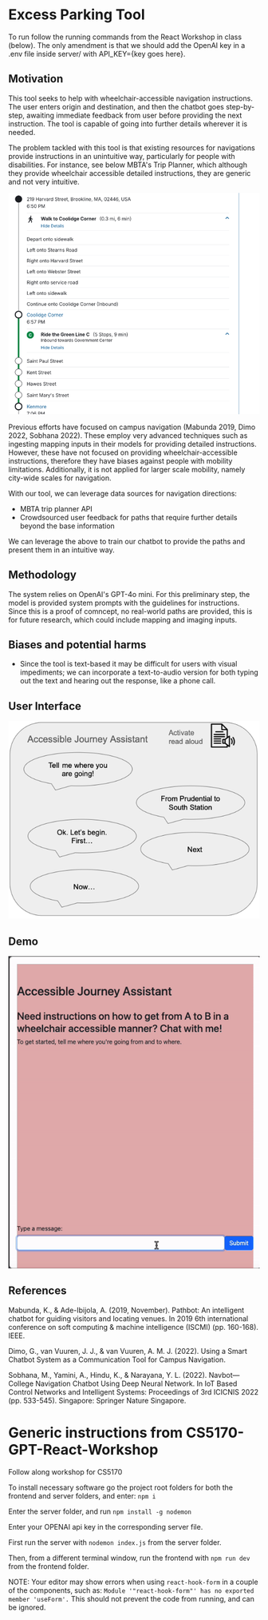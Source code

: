 # Excess Parking Tool
To run follow the running commands from the React Workshop in class (below). The only amendment is that we should add the OpenAI key in a .env file inside server/ with API_KEY={key goes here}.

## Motivation 
This tool seeks to help with wheelchair-accessible navigation instructions. The user enters origin and destination, and then the chatbot goes step-by-step, awaiting immediate feedback from user before providing the next instruction. The tool is capable of going into further details wherever it is needed.

The problem tackled with this tool is that existing resources for navigations provide instructions in an unintuitive way, particularly for people with disabilities.
For instance, see below MBTA's Trip Planner, which although they provide wheelchair accessible detailed instructions, they are generic and not very intuitive. 

![alt text](https://github.com/joerovar/CS5170-GPT-React-Workshop/blob/disabilities/mbta-screenshot.png?raw=true)

Previous efforts have focused on campus navigation (Mabunda 2019, Dimo 2022, Sobhana 2022). These employ very advanced techniques such as ingesting mapping inputs in their models for providing detailed instructions. However, these have not focused on providing wheelchair-accessible instructions, therefore they have biases against people with mobility limitations. Additionally, it is not applied for larger scale mobility, namely city-wide scales for navigation. 

With our tool, we can leverage data sources for navigation directions:
- MBTA trip planner API
- Crowdsourced user feedback for paths that require further details beyond the base information 

We can leverage the above to train our chatbot to provide the paths and present them in an intuitive way.

## Methodology
The system relies on OpenAI's GPT-4o mini. For this preliminary step, the model is provided system prompts with the guidelines for instructions. Since this is a proof of comncept, no real-world paths are provided, this is for future research, which could include mapping and imaging inputs. 

## Biases and potential harms
- Since the tool is text-based it may be difficult for users with visual impediments; we can incorporate a text-to-audio version for both typing out the text and hearing out the response, like a phone call.

## User Interface
![alt text](https://github.com/joerovar/CS5170-GPT-React-Workshop/blob/disabilities/mockup.png?raw=true)

## Demo

![til](https://github.com/joerovar/CS5170-GPT-React-Workshop/blob/disabilities/demo.gif)

## References

Mabunda, K., & Ade-Ibijola, A. (2019, November). Pathbot: An intelligent chatbot for guiding visitors and locating venues. In 2019 6th international conference on soft computing & machine intelligence (ISCMI) (pp. 160-168). IEEE.

Dimo, G., van Vuuren, J. J., & van Vuuren, A. M. J. (2022). Using a Smart Chatbot System as a Communication Tool for Campus Navigation.

Sobhana, M., Yamini, A., Hindu, K., & Narayana, Y. L. (2022). Navbot—College Navigation Chatbot Using Deep Neural Network. In IoT Based Control Networks and Intelligent Systems: Proceedings of 3rd ICICNIS 2022 (pp. 533-545). Singapore: Springer Nature Singapore.


# Generic instructions from CS5170-GPT-React-Workshop

Follow along workshop for CS5170

To install necessary software go the project root folders for both the frontend and server folders, and enter: `npm i`

Enter the server folder, and run `npm install -g nodemon`

Enter your OPENAI api key in the corresponding server file.

First run the server with `nodemon index.js` from the server folder.

Then, from a different terminal window, run the frontend with `npm run dev` from the frontend folder.

NOTE: Your editor may show errors when using `react-hook-form` in a couple of the components, such as: `Module '"react-hook-form"' has no exported member 'useForm'.` This should not prevent the code from running, and can be ignored.


